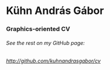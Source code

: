 # Kühn András Gábor
### Graphics-oriented CV
###### _See the rest on my GitHub page:_
###### _[http://github.com/kuhnandrasgabor/cv ](http://github.com/kuhnandrasgabor/cv)_